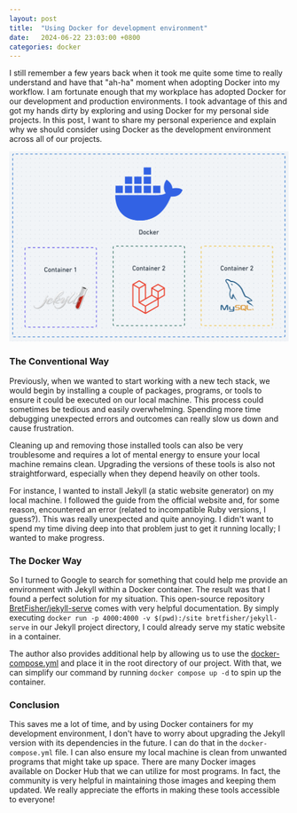 ```yaml
---
layout: post
title:  "Using Docker for development environment"
date:   2024-06-22 23:03:00 +0800
categories: docker
---
```


I still remember a few years back when it took me quite some time to really understand and have that "ah-ha" moment when adopting Docker into my workflow. I am fortunate enough that my workplace has adopted Docker for our development and production environments. I took advantage of this and got my hands dirty by exploring and using Docker for my personal side projects. In this post, I want to share my personal experience and explain why we should consider using Docker as the development environment across all of our projects.

![docker-containers](/assets/docker-containers.png)

### The Conventional Way
Previously, when we wanted to start working with a new tech stack, we would begin by installing a couple of packages, programs, or tools to ensure it could be executed on our local machine. This process could sometimes be tedious and easily overwhelming. Spending more time debugging unexpected errors and outcomes can really slow us down and cause frustration.

Cleaning up and removing those installed tools can also be very troublesome and requires a lot of mental energy to ensure your local machine remains clean. Upgrading the versions of these tools is also not straightforward, especially when they depend heavily on other tools.

For instance, I wanted to install Jekyll (a static website generator) on my local machine. I followed the guide from the official website and, for some reason, encountered an error (related to incompatible Ruby versions, I guess?). This was really unexpected and quite annoying. I didn't want to spend my time diving deep into that problem just to get it running locally; I wanted to make progress.

### The Docker Way
So I turned to Google to search for something that could help me provide an environment with Jekyll within a Docker container. The result was that I found a perfect solution for my situation. This open-source repository [BretFisher/jekyll-serve](https://github.com/BretFisher/jekyll-serve) comes with very helpful documentation. By simply executing `docker run -p 4000:4000 -v $(pwd):/site bretfisher/jekyll-serve` in our Jekyll project directory, I could already serve my static website in a container.

The author also provides additional help by allowing us to use the [docker-compose.yml](https://github.com/BretFisher/jekyll-serve/blob/main/docker-compose.yml) and place it in the root directory of our project. With that, we can simplify our command by running `docker compose up -d` to spin up the container.

### Conclusion
This saves me a lot of time, and by using Docker containers for my development environment, I don't have to worry about upgrading the Jekyll version with its dependencies in the future. I can do that in the `docker-compose.yml` file. I can also ensure my local machine is clean from unwanted programs that might take up space. There are many Docker images available on Docker Hub that we can utilize for most programs. In fact, the community is very helpful in maintaining those images and keeping them updated. We really appreciate the efforts in making these tools accessible to everyone!